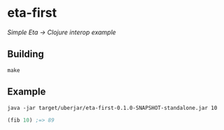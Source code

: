 # eta-first

*Simple Eta -> Clojure interop example*


## Building

```fish
make
```


## Example

```fish
java -jar target/uberjar/eta-first-0.1.0-SNAPSHOT-standalone.jar 10
```

```clojure
(fib 10) ;=> 89
```
